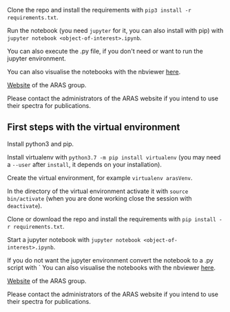 Clone the repo and install the requirements with `pip3 install -r requirements.txt`.

Run the notebook (you need `jupyter` for it, you can also install with pip) with `jupyter notebook <object-of-interest>.ipynb`.

You can also execute the .py file, if you don't need or want to run the jupyter environment.

You can also visualise the notebooks with the nbviewer [here](https://nbviewer.jupyter.org/github/ivandga/ArasSpectraNotebooks/).

[Website](http://www.astrosurf.com/aras/) of the ARAS group.

Please contact the administrators of the ARAS website if you intend to use their spectra for publications.

## First steps with the virtual environment
Install python3 and pip.

Install virtualenv with `python3.7 -m pip install virtualenv` (you may need a `--user` after `install`, it depends on your installation).

Create the virtual environment, for example `virtualenv arasVenv`.

In the directory of the virtual environment activate it with `source bin/activate` (when you are done working close the session with `deactivate`).

Clone or download the repo and install the requirements with `pip install -r requirements.txt`.

Start a jupyter notebook  with `jupyter notebook <object-of-interest>.ipynb`.

If you do not want the jupyter environment convert the notebook to a .py script with `
You can also visualise the notebooks with the nbviewer [here](https://nbviewer.jupyter.org/github/ivandga/ArasSpectraNotebooks/).

[Website](http://www.astrosurf.com/aras/) of the ARAS group.

Please contact the administrators of the ARAS website if you intend to use their spectra for publications.

